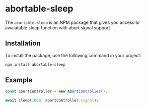 # abortable-sleep

The `abortable-sleep` is an NPM package that gives you access to awaiatable sleep function with abort signal support.

## Installation

To install the package, use the following command in your project:

```bash
npm install abortable-sleep
```

## Example

```typescript
const abortController = new AbortController();

await sleep(1000, abortController.signal);
```